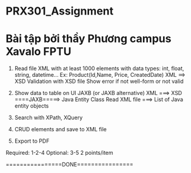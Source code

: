 # PRX301_Assignment
Bài tập bởi thầy Phương campus Xavalo FPTU
===========================================
1. Read file XML with at least 1000 elements with data types:
int, float, string, datetime...
Ex: Product(Id,Name, Price, CreatedDate)
XML ==> XSD
Validation with XSD file
Show error if not well-form or not valid
2. Show data to table on UI
JAXB (or JAXB alternative)
XML ===> XSD ====JAXB=====> Java Entity Class 
Read XML file ===> List of Java entity objects
 
3. Search with XPath, XQuery
4. CRUD elements and save to XML file
5. Export to PDF 


Required: 1-2-4
Optional: 3-5
2 points/item


================DONE================
